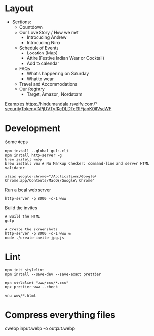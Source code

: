 

# Layout 

* Sections:
  * Countdown
  * Our Love Story / How we met
    * Introducing Andrew
    * Introducing Nina
  * Schedule of Events
    * Location (Map)
    * Attire (Festive Indian Wear or Cocktail)
    * Add to calendar
  * FAQs
    * What's happening on Saturday
    * What to wear
  * Travel and Accommodations
  * Our Registry
    * Target, Amazon, Nordstorm

Examples
  https://hindumandala.rsvpify.com/?securityToken=IAPjUVTyfKcDLDTef3IFjapK0tIVscWF



# Development

Some deps

```shell
npm install --global gulp-cli
npm install http-server -g
brew install webp
brew install vnu # Nu Markup Checker: command-line and server HTML validator

alias google-chrome="/Applications/Google\ Chrome.app/Contents/MacOS/Google\ Chrome"
```

Run a local web server

```shell
http-server -p 8000 -c-1 www
```

Build the invites

```shell
# Build the HTML
gulp

# Create the screenshots
http-server -p 8000 -c-1 www &
node ./create-invite-jpg.js

```

# Lint

```shell
npm init stylelint
npm install --save-dev --save-exact prettier

npx stylelint "www/css/*.css"
npx prettier www --check

vnu www/*.html
```


# Compress everything files

cwebp input.webp -o output.webp